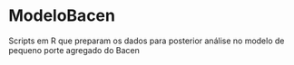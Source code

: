 # ModeloBacen
Scripts em R que preparam os dados para posterior análise no modelo de pequeno porte agregado do Bacen
